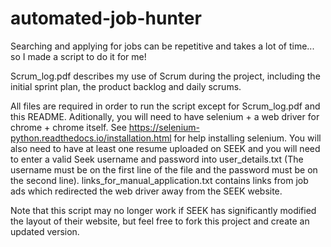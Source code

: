 # automated-job-hunter
Searching and applying for jobs can be repetitive and takes a lot of time... so I made a script to do it for me!

Scrum_log.pdf describes my use of Scrum during the project, including the initial sprint plan, the product backlog and daily scrums.

All files are required in order to run the script except for Scrum_log.pdf and this README. Aditionally, you will need to have selenium + a web driver for chrome + chrome itself. See https://selenium-python.readthedocs.io/installation.html for help installing selenium. You will also need to have at least one resume uploaded on SEEK and you will need to enter a valid Seek username and password into user_details.txt (The username must be on the first line of the file and the password must be on the second line). links_for_manual_application.txt contains links from job ads which redirected the web driver away from the SEEK website.

Note that this script may no longer work if SEEK has significantly modified the layout of their website, but feel free to fork this project and create an updated version.
